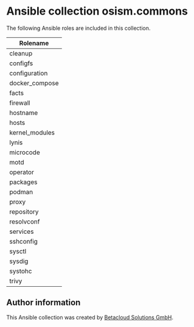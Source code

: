 # Ansible collection osism.commons

The following Ansible roles are included in this collection.

| Rolename       |
|----------------|
| cleanup        |
| configfs       |
| configuration  |
| docker_compose |
| facts          |
| firewall       |
| hostname       |
| hosts          |
| kernel_modules |
| lynis          |
| microcode      |
| motd           |
| operator       |
| packages       |
| podman         |
| proxy          |
| repository     |
| resolvconf     |
| services       |
| sshconfig      |
| sysctl         |
| sysdig         |
| systohc        |
| trivy          |

## Author information

This Ansible collection was created by [Betacloud Solutions GmbH](https://www.betacloud-solutions.de).
